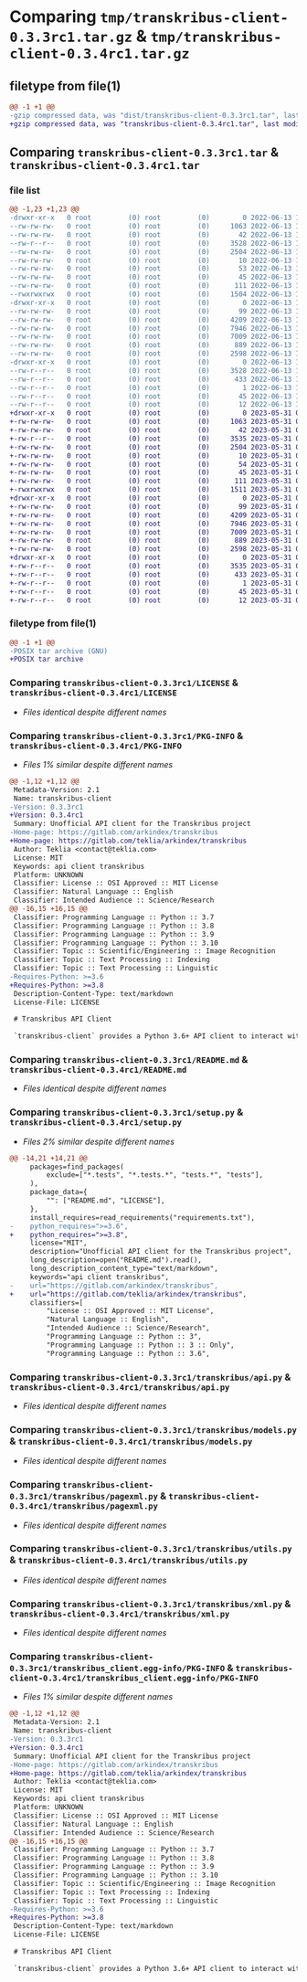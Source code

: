 # Comparing `tmp/transkribus-client-0.3.3rc1.tar.gz` & `tmp/transkribus-client-0.3.4rc1.tar.gz`

## filetype from file(1)

```diff
@@ -1 +1 @@
-gzip compressed data, was "dist/transkribus-client-0.3.3rc1.tar", last modified: Mon Jun 13 14:55:29 2022, max compression
+gzip compressed data, was "transkribus-client-0.3.4rc1.tar", last modified: Wed May 31 07:02:18 2023, max compression
```

## Comparing `transkribus-client-0.3.3rc1.tar` & `transkribus-client-0.3.4rc1.tar`

### file list

```diff
@@ -1,23 +1,23 @@
-drwxr-xr-x   0 root         (0) root         (0)        0 2022-06-13 14:55:29.000000 transkribus-client-0.3.3rc1/
--rw-rw-rw-   0 root         (0) root         (0)     1063 2022-06-13 14:54:33.000000 transkribus-client-0.3.3rc1/LICENSE
--rw-rw-rw-   0 root         (0) root         (0)       42 2022-06-13 14:54:33.000000 transkribus-client-0.3.3rc1/MANIFEST.in
--rw-r--r--   0 root         (0) root         (0)     3528 2022-06-13 14:55:29.000000 transkribus-client-0.3.3rc1/PKG-INFO
--rw-rw-rw-   0 root         (0) root         (0)     2504 2022-06-13 14:54:33.000000 transkribus-client-0.3.3rc1/README.md
--rw-rw-rw-   0 root         (0) root         (0)       10 2022-06-13 14:54:33.000000 transkribus-client-0.3.3rc1/VERSION
--rw-rw-rw-   0 root         (0) root         (0)       53 2022-06-13 14:54:33.000000 transkribus-client-0.3.3rc1/requirements-tests.txt
--rw-rw-rw-   0 root         (0) root         (0)       45 2022-06-13 14:54:33.000000 transkribus-client-0.3.3rc1/requirements.txt
--rw-rw-rw-   0 root         (0) root         (0)      111 2022-06-13 14:55:29.000000 transkribus-client-0.3.3rc1/setup.cfg
--rwxrwxrwx   0 root         (0) root         (0)     1504 2022-06-13 14:54:33.000000 transkribus-client-0.3.3rc1/setup.py
-drwxr-xr-x   0 root         (0) root         (0)        0 2022-06-13 14:55:29.000000 transkribus-client-0.3.3rc1/transkribus/
--rw-rw-rw-   0 root         (0) root         (0)       99 2022-06-13 14:54:33.000000 transkribus-client-0.3.3rc1/transkribus/__init__.py
--rw-rw-rw-   0 root         (0) root         (0)     4209 2022-06-13 14:54:33.000000 transkribus-client-0.3.3rc1/transkribus/api.py
--rw-rw-rw-   0 root         (0) root         (0)     7946 2022-06-13 14:54:33.000000 transkribus-client-0.3.3rc1/transkribus/models.py
--rw-rw-rw-   0 root         (0) root         (0)     7009 2022-06-13 14:54:33.000000 transkribus-client-0.3.3rc1/transkribus/pagexml.py
--rw-rw-rw-   0 root         (0) root         (0)      889 2022-06-13 14:54:33.000000 transkribus-client-0.3.3rc1/transkribus/utils.py
--rw-rw-rw-   0 root         (0) root         (0)     2598 2022-06-13 14:54:33.000000 transkribus-client-0.3.3rc1/transkribus/xml.py
-drwxr-xr-x   0 root         (0) root         (0)        0 2022-06-13 14:55:29.000000 transkribus-client-0.3.3rc1/transkribus_client.egg-info/
--rw-r--r--   0 root         (0) root         (0)     3528 2022-06-13 14:55:29.000000 transkribus-client-0.3.3rc1/transkribus_client.egg-info/PKG-INFO
--rw-r--r--   0 root         (0) root         (0)      433 2022-06-13 14:55:29.000000 transkribus-client-0.3.3rc1/transkribus_client.egg-info/SOURCES.txt
--rw-r--r--   0 root         (0) root         (0)        1 2022-06-13 14:55:29.000000 transkribus-client-0.3.3rc1/transkribus_client.egg-info/dependency_links.txt
--rw-r--r--   0 root         (0) root         (0)       45 2022-06-13 14:55:29.000000 transkribus-client-0.3.3rc1/transkribus_client.egg-info/requires.txt
--rw-r--r--   0 root         (0) root         (0)       12 2022-06-13 14:55:29.000000 transkribus-client-0.3.3rc1/transkribus_client.egg-info/top_level.txt
+drwxr-xr-x   0 root         (0) root         (0)        0 2023-05-31 07:02:18.582862 transkribus-client-0.3.4rc1/
+-rw-rw-rw-   0 root         (0) root         (0)     1063 2023-05-31 06:56:13.000000 transkribus-client-0.3.4rc1/LICENSE
+-rw-rw-rw-   0 root         (0) root         (0)       42 2023-05-31 06:56:13.000000 transkribus-client-0.3.4rc1/MANIFEST.in
+-rw-r--r--   0 root         (0) root         (0)     3535 2023-05-31 07:02:18.582862 transkribus-client-0.3.4rc1/PKG-INFO
+-rw-rw-rw-   0 root         (0) root         (0)     2504 2023-05-31 06:56:13.000000 transkribus-client-0.3.4rc1/README.md
+-rw-rw-rw-   0 root         (0) root         (0)       10 2023-05-31 07:02:10.000000 transkribus-client-0.3.4rc1/VERSION
+-rw-rw-rw-   0 root         (0) root         (0)       54 2023-05-31 06:56:13.000000 transkribus-client-0.3.4rc1/requirements-tests.txt
+-rw-rw-rw-   0 root         (0) root         (0)       45 2023-05-31 07:02:10.000000 transkribus-client-0.3.4rc1/requirements.txt
+-rw-rw-rw-   0 root         (0) root         (0)      111 2023-05-31 07:02:18.582862 transkribus-client-0.3.4rc1/setup.cfg
+-rwxrwxrwx   0 root         (0) root         (0)     1511 2023-05-31 06:56:13.000000 transkribus-client-0.3.4rc1/setup.py
+drwxr-xr-x   0 root         (0) root         (0)        0 2023-05-31 07:02:18.578862 transkribus-client-0.3.4rc1/transkribus/
+-rw-rw-rw-   0 root         (0) root         (0)       99 2023-05-31 06:56:13.000000 transkribus-client-0.3.4rc1/transkribus/__init__.py
+-rw-rw-rw-   0 root         (0) root         (0)     4209 2023-05-31 06:56:13.000000 transkribus-client-0.3.4rc1/transkribus/api.py
+-rw-rw-rw-   0 root         (0) root         (0)     7946 2023-05-31 06:56:13.000000 transkribus-client-0.3.4rc1/transkribus/models.py
+-rw-rw-rw-   0 root         (0) root         (0)     7009 2023-05-31 06:56:13.000000 transkribus-client-0.3.4rc1/transkribus/pagexml.py
+-rw-rw-rw-   0 root         (0) root         (0)      889 2023-05-31 06:56:13.000000 transkribus-client-0.3.4rc1/transkribus/utils.py
+-rw-rw-rw-   0 root         (0) root         (0)     2598 2023-05-31 06:56:13.000000 transkribus-client-0.3.4rc1/transkribus/xml.py
+drwxr-xr-x   0 root         (0) root         (0)        0 2023-05-31 07:02:18.582862 transkribus-client-0.3.4rc1/transkribus_client.egg-info/
+-rw-r--r--   0 root         (0) root         (0)     3535 2023-05-31 07:02:18.000000 transkribus-client-0.3.4rc1/transkribus_client.egg-info/PKG-INFO
+-rw-r--r--   0 root         (0) root         (0)      433 2023-05-31 07:02:18.000000 transkribus-client-0.3.4rc1/transkribus_client.egg-info/SOURCES.txt
+-rw-r--r--   0 root         (0) root         (0)        1 2023-05-31 07:02:18.000000 transkribus-client-0.3.4rc1/transkribus_client.egg-info/dependency_links.txt
+-rw-r--r--   0 root         (0) root         (0)       45 2023-05-31 07:02:18.000000 transkribus-client-0.3.4rc1/transkribus_client.egg-info/requires.txt
+-rw-r--r--   0 root         (0) root         (0)       12 2023-05-31 07:02:18.000000 transkribus-client-0.3.4rc1/transkribus_client.egg-info/top_level.txt
```

### filetype from file(1)

```diff
@@ -1 +1 @@
-POSIX tar archive (GNU)
+POSIX tar archive
```

### Comparing `transkribus-client-0.3.3rc1/LICENSE` & `transkribus-client-0.3.4rc1/LICENSE`

 * *Files identical despite different names*

### Comparing `transkribus-client-0.3.3rc1/PKG-INFO` & `transkribus-client-0.3.4rc1/PKG-INFO`

 * *Files 1% similar despite different names*

```diff
@@ -1,12 +1,12 @@
 Metadata-Version: 2.1
 Name: transkribus-client
-Version: 0.3.3rc1
+Version: 0.3.4rc1
 Summary: Unofficial API client for the Transkribus project
-Home-page: https://gitlab.com/arkindex/transkribus
+Home-page: https://gitlab.com/teklia/arkindex/transkribus
 Author: Teklia <contact@teklia.com>
 License: MIT
 Keywords: api client transkribus
 Platform: UNKNOWN
 Classifier: License :: OSI Approved :: MIT License
 Classifier: Natural Language :: English
 Classifier: Intended Audience :: Science/Research
@@ -16,15 +16,15 @@
 Classifier: Programming Language :: Python :: 3.7
 Classifier: Programming Language :: Python :: 3.8
 Classifier: Programming Language :: Python :: 3.9
 Classifier: Programming Language :: Python :: 3.10
 Classifier: Topic :: Scientific/Engineering :: Image Recognition
 Classifier: Topic :: Text Processing :: Indexing
 Classifier: Topic :: Text Processing :: Linguistic
-Requires-Python: >=3.6
+Requires-Python: >=3.8
 Description-Content-Type: text/markdown
 License-File: LICENSE
 
 # Transkribus API Client
 
 `transkribus-client` provides a Python 3.6+ API client to interact with Transkribus.
```

### Comparing `transkribus-client-0.3.3rc1/README.md` & `transkribus-client-0.3.4rc1/README.md`

 * *Files identical despite different names*

### Comparing `transkribus-client-0.3.3rc1/setup.py` & `transkribus-client-0.3.4rc1/setup.py`

 * *Files 2% similar despite different names*

```diff
@@ -14,21 +14,21 @@
     packages=find_packages(
         exclude=["*.tests", "*.tests.*", "tests.*", "tests"],
     ),
     package_data={
         "": ["README.md", "LICENSE"],
     },
     install_requires=read_requirements("requirements.txt"),
-    python_requires=">=3.6",
+    python_requires=">=3.8",
     license="MIT",
     description="Unofficial API client for the Transkribus project",
     long_description=open("README.md").read(),
     long_description_content_type="text/markdown",
     keywords="api client transkribus",
-    url="https://gitlab.com/arkindex/transkribus",
+    url="https://gitlab.com/teklia/arkindex/transkribus",
     classifiers=[
         "License :: OSI Approved :: MIT License",
         "Natural Language :: English",
         "Intended Audience :: Science/Research",
         "Programming Language :: Python :: 3",
         "Programming Language :: Python :: 3 :: Only",
         "Programming Language :: Python :: 3.6",
```

### Comparing `transkribus-client-0.3.3rc1/transkribus/api.py` & `transkribus-client-0.3.4rc1/transkribus/api.py`

 * *Files identical despite different names*

### Comparing `transkribus-client-0.3.3rc1/transkribus/models.py` & `transkribus-client-0.3.4rc1/transkribus/models.py`

 * *Files identical despite different names*

### Comparing `transkribus-client-0.3.3rc1/transkribus/pagexml.py` & `transkribus-client-0.3.4rc1/transkribus/pagexml.py`

 * *Files identical despite different names*

### Comparing `transkribus-client-0.3.3rc1/transkribus/utils.py` & `transkribus-client-0.3.4rc1/transkribus/utils.py`

 * *Files identical despite different names*

### Comparing `transkribus-client-0.3.3rc1/transkribus/xml.py` & `transkribus-client-0.3.4rc1/transkribus/xml.py`

 * *Files identical despite different names*

### Comparing `transkribus-client-0.3.3rc1/transkribus_client.egg-info/PKG-INFO` & `transkribus-client-0.3.4rc1/transkribus_client.egg-info/PKG-INFO`

 * *Files 1% similar despite different names*

```diff
@@ -1,12 +1,12 @@
 Metadata-Version: 2.1
 Name: transkribus-client
-Version: 0.3.3rc1
+Version: 0.3.4rc1
 Summary: Unofficial API client for the Transkribus project
-Home-page: https://gitlab.com/arkindex/transkribus
+Home-page: https://gitlab.com/teklia/arkindex/transkribus
 Author: Teklia <contact@teklia.com>
 License: MIT
 Keywords: api client transkribus
 Platform: UNKNOWN
 Classifier: License :: OSI Approved :: MIT License
 Classifier: Natural Language :: English
 Classifier: Intended Audience :: Science/Research
@@ -16,15 +16,15 @@
 Classifier: Programming Language :: Python :: 3.7
 Classifier: Programming Language :: Python :: 3.8
 Classifier: Programming Language :: Python :: 3.9
 Classifier: Programming Language :: Python :: 3.10
 Classifier: Topic :: Scientific/Engineering :: Image Recognition
 Classifier: Topic :: Text Processing :: Indexing
 Classifier: Topic :: Text Processing :: Linguistic
-Requires-Python: >=3.6
+Requires-Python: >=3.8
 Description-Content-Type: text/markdown
 License-File: LICENSE
 
 # Transkribus API Client
 
 `transkribus-client` provides a Python 3.6+ API client to interact with Transkribus.
```

